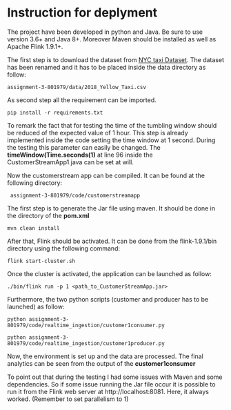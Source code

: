 Instruction for deplyment
=====================

The project have been developed in python and Java. Be sure to use version 3.6+ and Java 8+. Moreover Maven should be installed as well as 
Apache Flink 1.9.1+.

The first step is to download the dataset from [NYC taxi Dataset](https://data.cityofnewyork.us/Transportation/2018-Yellow-Taxi-Trip-Data/t29m-gskq).
The dataset has been renamed and it has to be placed inside the data directory as follow:
```
assignment-3-801979/data/2018_Yellow_Taxi.csv
```

As second step all the requirement can be imported.
```
pip install -r requirements.txt
```
To remark the fact that for testing the time of the tumbling window should be reduced of the expected value of 1 hour.
This step is already implemented inside the code setting the time window at 1 second. During the testing this 
parameter can easily be changed. The __timeWindow(Time.seconds(1)__ at line 96 inside the CustomerStreamApp1.java can 
be set at will.

Now the customerstream app can be compiled. It can be found at the following directory:

```
 assignment-3-801979/code/customerstreamapp

```
The first step is to generate the Jar file using maven. It should be done in the directory of the __pom.xml__
```
mvn clean install
```
After that, Flink should be activated. It can be done from the flink-1.9.1/bin directory using the following command:
```
flink start-cluster.sh
```
Once the cluster is activated, the application can be launched as follow:

```
./bin/flink run -p 1 <path_to_CustomerStreamApp.jar>
```
Furthermore, the two python scripts (customer and producer has to be launched) as follow:

```
python assignment-3-801979/code/realtime_ingestion/customer1consumer.py

python assignment-3-801979/code/realtime_ingestion/customer1producer.py
```

Now, the environment is set up and the data are processed. The final analytics can be seen from the output of the 
__customer1consumer__

To point out that during the testing I had some issues with Maven and some dependencies. 
So if some issue running the Jar file occur it is possible to run it from the Flink web server at http://localhost:8081. 
Here, it always worked. (Remember to set parallelism to 1)